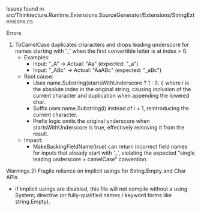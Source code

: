 Issues found in src/Thinktecture.Runtime.Extensions.SourceGenerator/Extensions/StringExtensions.cs

Errors
1) ToCamelCase duplicates characters and drops leading underscore for names starting with '_' when the first convertible letter is at index > 0.
   - Examples:
     - Input: "_A" → Actual: "Aa" (expected: "_a")
     - Input: "_ABc" → Actual: "AaABc" (expected: "_aBc")
   - Root cause:
     - Uses name.Substring(startsWithUnderscore ? 1 : 0, i) where i is the absolute index in the original string, causing inclusion of the current character and duplication when appending the lowered char.
     - Suffix uses name.Substring(i) instead of i + 1, reintroducing the current character.
     - Prefix logic omits the original underscore when startsWithUnderscore is true, effectively removing it from the result.
   - Impact:
     - MakeBackingFieldName(true) can return incorrect field names for inputs that already start with '_', violating the expected “single leading underscore + camelCase” convention.

Warnings
2) Fragile reliance on implicit usings for String.Empty and Char APIs.
   - If implicit usings are disabled, this file will not compile without a using System; directive (or fully-qualified names / keyword forms like string.Empty).
